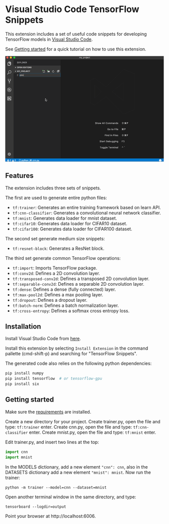 # Visual Studio Code TensorFlow Snippets

This extension includes a set of useful code snippets for developing TensorFlow models in [Visual Studio Code](https://code.visualstudio.com/).

See [Getting started](#get-started) for a quick tutorial on how to use this extension.

![Generate a training framework](images/framework.gif)

## Features

The extension includes three sets of snippets.

The first are used to generate entire python files:
- `tf:trainer`: Generates an entire training framework based on learn API.
- `tf:cnn-classifier`: Generates a convolutional neural network classifier.
- `tf:mnist`: Generates data loader for mnist dataset.
- `tf:cifar10`: Generates data loader for CIFAR10 dataset.
- `tf:cifar100`: Generates data loader for CIFAR100 dataset.

The second set generate medium size snippets:
- `tf:resnet-block`: Generates a ResNet block.

The third set generate common TensorFlow operations:
- `tf:import`: Imports TensorFlow package.
- `tf:conv2d`: Defines a 2D convolution layer.
- `tf:transposed-conv2d`: Defines a transposed 2D convolution layer.
- `tf:separable-conv2d`: Defines a separable 2D convolution layer.
- `tf:dense`: Defines a dense (fully connected) layer.
- `tf:max-pool2d`: Defines a max pooling layer.
- `tf:dropout`: Defines a dropout layer.
- `tf:batch-norm`: Defines a batch normalization layer.
- `tf:cross-entropy`: Defines a softmax cross entropy loss.

## Installation
<a name="installation"></a>

Install Visual Studio Code from [here](https://code.visualstudio.com/).

Install this extension by selecting `Install Extension` in the command pallette (cmd-shift-p) and searching for "TensorFlow Snippets".

The generated code also relies on the following python dependencies:
```bash
pip install numpy
pip install tensorflow  # or tensorflow-gpu
pip install six
```

## Getting started
<a name="get-started"></a>

Make sure the [requirements](#installation) are installed.

Create a new directory for your project.
Create trainer.py, open the file and type: `tf:trainer` enter.
Create cnn.py, open the file and type: `tf:cnn-classifier` enter.
Create mnist.py, open the file and type: `tf:mnist` enter.

Edit trainer.py, and insert two lines at the top:
```python
import cnn
import mnist
```

In the MODELS dictionary, add a new element `"cnn": cnn`, also in the DATASETS dictionary add a new element `"mnist": mnist`. Now run the trainer:
```
python -m trainer --model=cnn --dataset=mnist
```

Open another terminal window in the same directory, and type:
```
tensorboard --logdir=output
```

Point your browser at http://localhost:6006.
